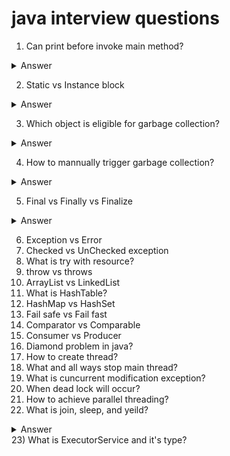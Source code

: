 # java interview questions
1) Can print before invoke main method?
<details>
  <summary>Answer</summary></br>
  Using static block we can print before main and it will be invoked only once when class getting load.</br>
  
  ```
    class HelloWorld {
      static{
          System.out.print("hi ");
      }
      public static void main(String[] args) {
          System.out.print("krishna");
      }
    }
  ```
  
  **Output**
  hi krishna
</details>

2) Static vs Instance block
<details>
  <summary>Answer</summary></br>
  <table>
    <thead>
      <tr>
        <th>Static Block</th>
        <th>Instance Block</th>
      </tr>
    </thead>
    <tbody>
      <tr>
        <td>It will be getting invoked once when class load</td>
        <td>It will be getting invoked each time when create instance of class</td>
      </tr>
      <tr>
        <td>Used for initialize static variable and invoke static methods</td>
        <td>Used for initialize instance variable and instance methods</td>
      </tr>
    </tbody>
  </table>
</details>

3) Which object is eligible for garbage collection?

<details>
<summary>Answer</summary></br>
<ul>
  <li>Reasigning Reference variable</li>
  <li>Nullifying Reference variable</li>
  <li>Ananymous object</li>
  <li>Create Object inside a method</li>
</ul>
</details>

4) How to mannually trigger garbage collection?

<details>
<summary>Answer</summary></br>
System.gc()
</details>

5) Final vs Finally vs Finalize

<details>
  <summary>Answer</summary></br>
  <table>
    <thead>
      <tr>
        <th>Final</th>
        <th>Finally</th>
        <th>Finalize</th>
      </tr>
    </thead>
    <tbody>
      <tr>
        <td>It's a constant. We can use this for variable, method and class.</td>
        <td>It's a block and used for try catch use case. This block will be called always.</td>
        <td>It's a method and it will called when before objected is garbage collected.</td>
      </tr>
    </tbody>
  </table>
</details>

6) Exception vs Error
7) Checked vs UnChecked exception
8) What is try with resource?
9) throw vs throws
10) ArrayList vs LinkedList
11) What is HashTable?
12) HashMap vs HashSet
13) Fail safe vs Fail fast
14) Comparator vs Comparable
15) Consumer vs Producer
16) Diamond problem in java?
17) How to create thread?
18) What and all ways stop main thread?
19) What is cuncurrent modification exception?
20) When dead lock will occur?
21) How to achieve parallel threading?
22) What is join, sleep, and yeild?
<details>
<summary>Answer</summary>

**Join** used for wait one thread until finish another thread. In below example t2 is waiting for t1 until it's complete.<br>
**Sleep** used for just pause current thread until time ends and it's not bother another thread.<br>
**Yeild** It's denoting current thread isn't important and run if any thread equal or higher priority with runnable state than current thread, otherwise continue current thread. <br>
  
  ```
   import java.util.*;

    public class Practice {
        public static void main(String[] args) throws Exception {
            // Parallel threading
            //Thread 1
            Thread t1 = new Thread() {
                public void run(){
                    for(int i=0;i<5;i++){
                            try{
                                System.out.println(Thread.currentThread().getName() + "->" + i);
                                // Every iteration t1 thread alone get into sleep mode where as t2 thread will execute immediately
                                Thread.sleep(100);
                            } catch(InterruptedException e){
                                e.printStackTrace();
                            }
                    }
                }
            };
            t1.start();
            // t2 will wait until t1 completes
            t1.join();
           
            //Thread 2
            Thread t2 = new Thread() {
                public void run(){
                    for(int i=0;i<5;i++){
                        System.out.println(Thread.currentThread().getName() + "->" + i);
                    }
                }
            };
            t2.start();
        }
    }

  ```
  **Output**
  ```
  Thread-0->0
  Thread-0->1
  Thread-0->2
  Thread-0->3
  Thread-0->4
  Thread-1->0
  Thread-1->1
  Thread-1->2
  Thread-1->3
  Thread-1->4
  ```
</details>
23) What is ExecutorService and it's type?
